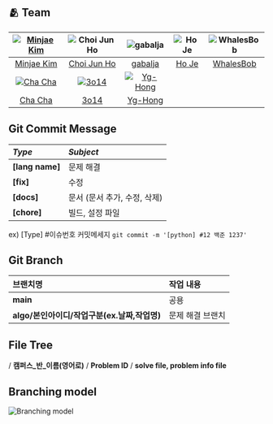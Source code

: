## :people_hugging: Team

|[![Minjae Kim](https://avatars.githubusercontent.com/u/33440010)](https://github.com/minjae9610)|![Choi Jun Ho](https://avatars.githubusercontent.com/u/39554558)|![gabalja](https://avatars.githubusercontent.com/u/80046476)|![Ho Je](https://avatars.githubusercontent.com/u/83208807)|![WhalesBob](https://avatars.githubusercontent.com/u/96509257)|
|:-:|:-:|:-:|:-:|:-:|
|[Minjae Kim](https://github.com/minjae9610)|[Choi Jun Ho](https://github.com/junhochoi-dev)|[gabalja](https://github.com/gabalja)|[Ho Je](https://github.com/zini9188)|[WhalesBob](https://github.com/WhalesBob)|
|[![Cha Cha](https://avatars.githubusercontent.com/u/90785316)](https://github.com/ChaCha3088)|[![3o14](https://avatars.githubusercontent.com/u/101818687)](https://github.com/3o14)|[![Yg-Hong](https://avatars.githubusercontent.com/u/89956603)](https://github.com/Yg-Hong)
|[Cha Cha](https://github.com/ChaCha3088)|[3o14](https://github.com/3o14)|[Yg-Hong](https://github.com/Yg-Hong)

## Git Commit Message
|*Type*|*Subject*|
|:---|:---|
|**[lang name]**|문제 해결|
|**[fix]**|수정|
|**[docs]**|문서 (문서 추가, 수정, 삭제)|
|**[chore]**|빌드, 설정 파일|

ex) [Type] #이슈번호 커밋메세지 `git commit -m '[python] #12 백준 1237'`


## Git Branch
|브랜치명|작업 내용|
|:---|:---|
|**main**|공용|
|**algo/본인아이디/작업구분(ex.날짜,작업명)**|문제 해결 브랜치|


## File Tree
/ **캠퍼스_반_이름(영어로)** / **Problem ID** / **solve file, problem info file**


## Branching model
![Branching model](https://github.com/SSAFY-10th/algorithm/assets/33440010/3d370256-db41-43c5-8043-cc50d0b4a880)
